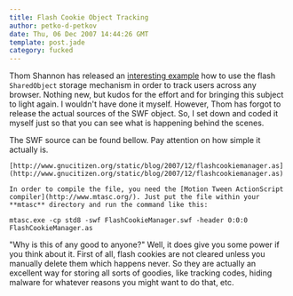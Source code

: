 ```yaml
---
title: Flash Cookie Object Tracking
author: petko-d-petkov
date: Thu, 06 Dec 2007 14:44:26 GMT
template: post.jade
category: fucked
---
```


Thom Shannon has released an [interesting example](http://www.ts0.com/crosscookie/example.html) how to use the flash `SharedObject` storage mechanism in order to track users across any browser. Nothing new, but kudos for the effort and for bringing this subject to light again. I wouldn't have done it myself. However, Thom has forgot to release the actual sources of the SWF object. So, I set down and coded it myself just so that you can see what is happening behind the scenes.

The SWF source can be found bellow. Pay attention on how simple it actually is.

    [http://www.gnucitizen.org/static/blog/2007/12/flashcookiemanager.as](http://www.gnucitizen.org/static/blog/2007/12/flashcookiemanager.as)

    In order to compile the file, you need the [Motion Tween ActionScript compiler](http://www.mtasc.org/). Just put the file within your **mtasc** directory and run the command like this:

    mtasc.exe -cp std8 -swf FlashCookieManager.swf -header 0:0:0 FlashCookieManager.as

"Why is this of any good to anyone?" Well, it does give you some power if you think about it. First of all, flash cookies are not cleared unless you manually delete them which happens never. So they are actually an excellent way for storing all sorts of goodies, like tracking codes, hiding malware for whatever reasons you might want to do that, etc.

